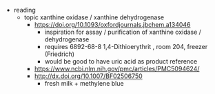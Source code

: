 - reading
	- topic xanthine oxidase / xanthine dehydrogenase
		- https://doi.org/10.1093/oxfordjournals.jbchem.a134046
			- inspiration for assay / purification of xanthine oxidase / dehydrogenase
			- requires 6892-68-8	1,4-Dithioerythrit , room 204, freezer (Friedrich)
			- would be good to have uric acid as product reference
		- https://www.ncbi.nlm.nih.gov/pmc/articles/PMC5094624/
		- http://dx.doi.org/10.1007/BF02506750
			- fresh milk + methylene blue